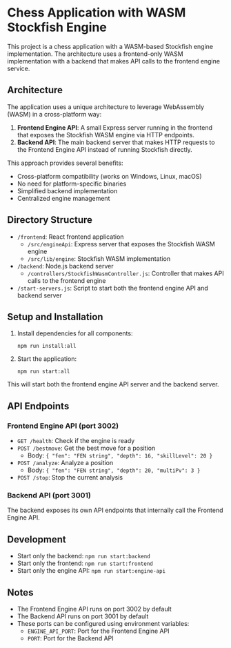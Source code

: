 # Chess Application with WASM Stockfish Engine

This project is a chess application with a WASM-based Stockfish engine implementation. The architecture uses a frontend-only WASM implementation with a backend that makes API calls to the frontend engine service.

## Architecture

The application uses a unique architecture to leverage WebAssembly (WASM) in a cross-platform way:

1. **Frontend Engine API**: A small Express server running in the frontend that exposes the Stockfish WASM engine via HTTP endpoints.
2. **Backend API**: The main backend server that makes HTTP requests to the Frontend Engine API instead of running Stockfish directly.

This approach provides several benefits:
- Cross-platform compatibility (works on Windows, Linux, macOS)
- No need for platform-specific binaries
- Simplified backend implementation
- Centralized engine management

## Directory Structure

- `/frontend`: React frontend application
  - `/src/engineApi`: Express server that exposes the Stockfish WASM engine
  - `/src/lib/engine`: Stockfish WASM implementation
- `/backend`: Node.js backend server
  - `/controllers/StockfishWasmController.js`: Controller that makes API calls to the frontend engine
- `/start-servers.js`: Script to start both the frontend engine API and backend server

## Setup and Installation

1. Install dependencies for all components:
   ```
   npm run install:all
   ```

2. Start the application:
   ```
   npm run start:all
   ```

This will start both the frontend engine API server and the backend server.

## API Endpoints

### Frontend Engine API (port 3002)

- `GET /health`: Check if the engine is ready
- `POST /bestmove`: Get the best move for a position
  - Body: `{ "fen": "FEN string", "depth": 16, "skillLevel": 20 }`
- `POST /analyze`: Analyze a position
  - Body: `{ "fen": "FEN string", "depth": 20, "multiPv": 3 }`
- `POST /stop`: Stop the current analysis

### Backend API (port 3001)

The backend exposes its own API endpoints that internally call the Frontend Engine API.

## Development

- Start only the backend: `npm run start:backend`
- Start only the frontend: `npm run start:frontend`
- Start only the engine API: `npm run start:engine-api`

## Notes

- The Frontend Engine API runs on port 3002 by default
- The Backend API runs on port 3001 by default
- These ports can be configured using environment variables:
  - `ENGINE_API_PORT`: Port for the Frontend Engine API
  - `PORT`: Port for the Backend API
